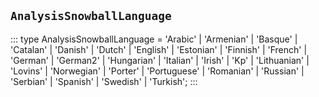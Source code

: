 ## `AnalysisSnowballLanguage`
:::
type AnalysisSnowballLanguage = 'Arabic' | 'Armenian' | 'Basque' | 'Catalan' | 'Danish' | 'Dutch' | 'English' | 'Estonian' | 'Finnish' | 'French' | 'German' | 'German2' | 'Hungarian' | 'Italian' | 'Irish' | 'Kp' | 'Lithuanian' | 'Lovins' | 'Norwegian' | 'Porter' | 'Portuguese' | 'Romanian' | 'Russian' | 'Serbian' | 'Spanish' | 'Swedish' | 'Turkish';
:::
